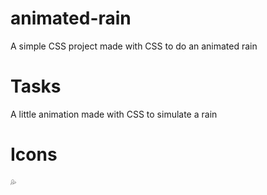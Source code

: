 # animated-rain

A simple CSS project made with CSS to do an animated rain

# Tasks

A little animation made with CSS to simulate a rain

# Icons

:sweat_drops: